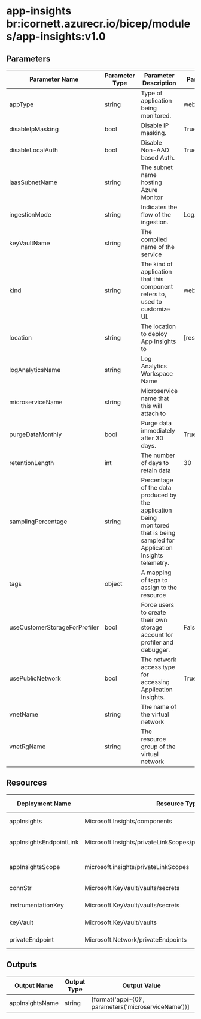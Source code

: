 # app-insights br:icornett.azurecr.io/bicep/modules/app-insights:v1.0

## Parameters

| Parameter Name                | Parameter Type | Parameter Description                                                                                                        | Parameter DefaultValue     | Parameter AllowedValues                                                    |
| ----------------------------- | -------------- | ---------------------------------------------------------------------------------------------------------------------------- | -------------------------- | -------------------------------------------------------------------------- |
| appType                       | string         | Type of application being monitored.                                                                                         | web                        | web,other                                                                  |
| disableIpMasking              | bool           | Disable IP masking.                                                                                                          | True                       |                                                                            |
| disableLocalAuth              | bool           | Disable Non-AAD based Auth.                                                                                                  | True                       |                                                                            |
| iaasSubnetName                | string         | The subnet name hosting Azure Monitor                                                                                        |                            |                                                                            |
| ingestionMode                 | string         | Indicates the flow of the ingestion.                                                                                         | LogAnalytics               | ApplicationInsights,ApplicationInsightsWithDiagnosticSettings,LogAnalytics |
| keyVaultName                  | string         | The compiled name of the service                                                                                             |                            |                                                                            |
| kind                          | string         | The kind of application that this component refers to, used to customize UI.                                                 | web                        | web,ios,phone,store,java                                                   |
| location                      | string         | The location to deploy App Insights to                                                                                       | [resourceGroup().location] |                                                                            |
| logAnalyticsName              | string         | Log Analytics Workspace Name                                                                                                 |                            |                                                                            |
| microserviceName              | string         | Microservice name that this will attach to                                                                                   |                            |                                                                            |
| purgeDataMonthly              | bool           | Purge data immediately after 30 days.                                                                                        | True                       |                                                                            |
| retentionLength               | int            | The number of days to retain data                                                                                            | 30                         |                                                                            |
| samplingPercentage            | string         | Percentage of the data produced by the application being monitored that is being sampled for Application Insights telemetry. |                            |                                                                            |
| tags                          | object         | A mapping of tags to assign to the resource                                                                                  |                            |                                                                            |
| useCustomerStorageForProfiler | bool           | Force users to create their own storage account for profiler and debugger.                                                   | False                      |                                                                            |
| usePublicNetwork              | bool           | The network access type for accessing Application Insights.                                                                  | True                       |                                                                            |
| vnetName                      | string         | The name of the virtual network                                                                                              |                            |                                                                            |
| vnetRgName                    | string         | The resource group of the virtual network                                                                                    |                            |                                                                            |

## Resources

| Deployment Name         | Resource Type                                                   | Resource Version   | Existing | Resource Comment |
| ----------------------- | --------------------------------------------------------------- | ------------------ | -------- | ---------------- |
| appInsights             | Microsoft.Insights/components                                   | 2020-02-02         | False    |                  |
| appInsightsEndpointLink | Microsoft.Insights/privateLinkScopes/privateEndpointConnections | 2021-07-01-preview | False    |                  |
| appInsightsScope        | microsoft.insights/privateLinkScopes                            | 2021-07-01-preview | False    |                  |
| connStr                 | Microsoft.KeyVault/vaults/secrets                               | 2022-07-01         | False    |                  |
| instrumentationKey      | Microsoft.KeyVault/vaults/secrets                               | 2022-07-01         | False    |                  |
| keyVault                | Microsoft.KeyVault/vaults                                       | 2023-02-01         | True     |                  |
| privateEndpoint         | Microsoft.Network/privateEndpoints                              | 2022-01-01         | False    |                  |

## Outputs

| Output Name     | Output Type | Output Value                                         |
| --------------- | ----------- | ---------------------------------------------------- |
| appInsightsName | string      | [format('appi-{0}', parameters('microserviceName'))] |
